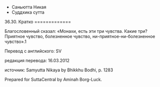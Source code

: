 









* Саньютта Никая
* Суддхика сутта


36\.30\. Кратко
\=\=\=\=\=\=\=\=\=\=\=\=\=



Благословенный сказал: «Монахи, есть эти три чувства\. Какие три? Приятное чувство, болезненное чувство, ни\-приятное\-ни\-болезненное чувство»\.1



Перевод с английского: SV


редакция перевода: 16\.03\.2012


источник: Samyutta Nikaya by Bhikkhu Bodhi, p\. 1283


Prepared for SuttaCentral by Aminah Borg\-Luck\.






